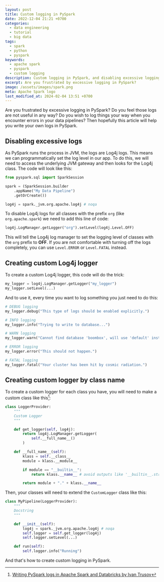 ```yaml
---
layout: post
title: Custom logging in PySpark
date: 2022-12-04 21:21 +0700
categories:
  - data engineering
  - tutorial
  - big data
tags:
  - spark
  - python
  - pyspark
keywords:
  - apache spark
  - pyspark
  - custom logging
description: Custom logging in PySpark, and disabling excessive logging.
excerpt: Are you frustrated by excessive logging in PySpark?
image: /assets/images/spark.png
meta: Apache Spark logo
last_modified_at: 2024-02-04 13:51 +0700
---
```


Are you frustrated by excessive logging in PySpark? Do you feel those logs are not
useful in any way? Do you wish to log things your way when you encounter errors
in your data pipelines? Then hopefully this article will help you write your own
logs in PySpark.

## Disabling excessive logs

As PySpark runs the process in JVM, the logs are Log4j logs. This means we can
programmatically set the log level in our app. To do this, we will need to access
the underlying JVM gateway and then looks for the Log4j class. The code will look
like this:

```python
from pyspark.sql import SparkSession

spark = (SparkSession.builder
    .appName("My Data Pipeline")
    .getOrCreate())

log4j = spark._jvm.org.apache.log4j # noqa
```

To disable Log4j logs for all classes with the prefix `org`
(like `org.apache.spark`)
we need to add this line of code:

```python
log4j.LogManager.getLogger("org").setLevel(log4j.Level.OFF)
```

This will tell the Log4j log manager to set the logging level of classes with the
`org` prefix to **OFF**. If you are not comfortable with turning off the logs completely,
you can use `Level.ERROR` or `Level.FATAL` instead.

## Creating custom Log4j logger

To create a custom Log4j logger, this code will do the trick:

```python
my_logger = log4j.LogManager.getLogger("my_logger")
my_logger.setLevel(...)
```

And to use it, every time you want to log something you just need to do this:

```python
# DEBUG logging
my_logger.debug("This type of logs should be enabled explicitly.")

# INFO logging
my_logger.info("Trying to write to database...")

# WARN logging
my_logger.warn("Cannot find database 'boombox', will use 'default' instead.")

# ERROR logging
my_logger.error("This should not happen.")

# FATAL logging
my_logger.fatal("Your cluster has been hit by cosmic radiation.")
```

## Creating custom logger by class name

To create a custom logger for each class you have, you will need to make a custom
class like this[^1]:

```python
class LoggerProvider:
    """
    Custom Logger
    """

    def get_logger(self, log4j):
        return log4j.LogManager.getLogger(
            self.__full_name__()
        )

    def __full_name__(self):
        klass = self.__class__
        module = klass.__module__

        if module == "__builtin__":
            return klass.__name__ # avoid outputs like '__builtin__.str'

        return module + "." + klass.__name__
```

Then, your classes will need to extend the `CustomLogger` class like this:

```python
class MyPipeline(LoggerProvider):
    """
    Docstring
    """

    def __init__(self):
        log4j = spark._jvm.org.apache.log4j # noqa
        self.logger = self.get_logger(log4j)
        self.logger.setLevel(...)

    def run(self):
        self.logger.info("Running")
```

And that's how to create custom logging in PySpark.

[^1]: [Writing PySpark logs in Apache Spark and Databricks by Ivan Trusov](https://polarpersonal.medium.com/writing-pyspark-logs-in-apache-spark-and-databricks-8590c28d1d51)